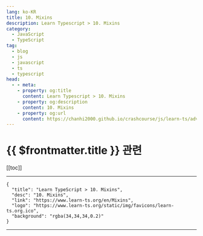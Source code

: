 ```yaml
---
lang: ko-KR
title: 10. Mixins
description: Learn Typescript > 10. Mixins
category: 
  - JavaScript
  - TypeScript
tag: 
  - blog
  - js
  - javascript
  - ts
  - typescript
head:
  - - meta:
    - property: og:title
      content: Learn Typescript > 10. Mixins
    - property: og:description
      content: 10. Mixins
    - property: og:url
      content: https://chanhi2000.github.io/crashcourse/js/learn-ts/advanced/10.html
---
```


# {{ $frontmatter.title }} 관련

[[toc]]

---

```component VPCard
{
  "title": "Learn TypeScript > 10. Mixins",
  "desc": "10. Mixins",
  "link": "https://www.learn-ts.org/en/Mixins",
  "logo": "https://www.learn-ts.org/static/img/favicons/learn-ts.org.ico",
  "background": "rgba(34,34,34,0.2)"
}
```

---
